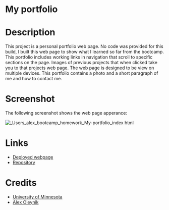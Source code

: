 # My portfolio

# Description

This project is a personal portfolio web page. No code was provided for this build, I built this web page to show what I learned so far from the bootcamp. This portfolio includes working links in navigation that scroll to specific sections on the page. Images of previous projects that when clicked take you to that projects web page. The web page is designed to be view on multiple devices. This portfolio contains a photo and a short paragraph of me and how to contact me.  

# Screenshot
The following screenshot shows the web page apperance:

![_Users_alex_bootcamp_homework_My-portfolio_index html](https://user-images.githubusercontent.com/110851664/190307518-f0d96c82-6182-4bf7-a39b-c1cae74a8f43.png)

# Links
* [Deployed webpage](https://alexo16.github.io/My-portfolio/) 
* [Repository](https://github.com/AlexO16/My-portfolio) 

# Credits
* [University of Minnesota](https://courses.bootcampspot.com/courses/2176/assignments/38767?module_item_id=750311)
* [Alex Oleynik](https://github.com/AlexO16) 
